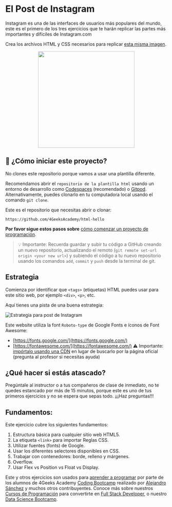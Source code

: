 <!-- hide -->
# El Post de Instagram 
<!-- endhide -->

Instagram es una de las interfaces de usuarios más populares del mundo, este es el primero de los tres ejercicios que te harán replicar las partes más importantes y difíciles de Instagram.com

Crea los archivos HTML y CSS necesarios para replicar [esta misma imagen](https://github.com/breatheco-de/exercise-instagram-post/blob/master/preview.png?raw=true).

<p align="center"><img src="https://github.com/breatheco-de/exercise-instagram-post/blob/master/preview.png?raw=true" height="300" /></p>

## 🌱 ¿Cómo iniciar este proyecto?

No clones este repositorio porque vamos a usar una plantilla diferente.

Recomendamos abrir el `repositorio de la plantilla html` usando un entorno de desarrollo como [Codespaces](https://4geeks.com/es/lesson/tutorial-de-github-codespaces) (recomendado) o [Gitpod](https://4geeks.com/es/lesson/como-utilizar-gitpod). Alternativamente, puedes clonarlo en tu computadora local usando el comando `git clone`.

Este es el repositorio que necesitas abrir o clonar:

```text
https://github.com/4GeeksAcademy/html-hello
```

**Por favor sigue estos pasos sobre** [cómo comenzar un proyecto de programación](https://4geeks.com/es/lesson/como-comenzar-un-proyecto-de-codificacion).

> 💡 Importante: Recuerda guardar y subir tu código a GitHub creando un nuevo repositorio, actualizando el remoto (`git remote set-url origin <your new url>`) y subiendo el código a tu nuevo repositorio usando los comandos `add`, `commit` y `push` desde la terminal de git.

## Estrategia

Comienza por identificar que `<tags>` (etiquetas) HTML puedes usar para este sitio web, por ejemplo `<div>`, `<p>`, etc.

Aquí tienes una pista de una buena estrategia:

![Estrategia para post de Instagram](https://github.com/breatheco-de/exercise-instagram-post/blob/master/instagram-post-strategy.gif?raw=true)
 
Este website utiliza la font `Roboto-type` de Google Fonts e íconos de Font Awesome:

- [https://fonts.google.com/](https://fonts.google.com/)
- [https://fontawesome.com/](https://fontawesome.com/) ⚠️ Importante: [impórtalo usando una CDN](https://www.bootstrapcdn.com/fontawesome/) en lugar de buscarlo por la página oficial (pregunta al profesor si necesitas ayuda)

## ¿Qué hacer si estás atascado?

Pregúntale al instructor o a tus compañeros de clase de inmediato, no te quedes estancado por más de 15 minutos, porque este es uno de tus primeros ejercicios y no se espera que sepas todo. ¡¡¡Haz preguntas!!!

## Fundamentos:

Este ejercicio cubre los siguientes fundamentos:

1. Estructura básica para cualquier sitio web HTML5.
2. La etiqueta `<link>` para importar Reglas CSS.
3. Utilizar fuentes (fonts) de Google.
3. Usar los diferentes selectores disponibles en CSS.
4. Trabajar con contenedores: borde, relleno y márgenes.  
5. Overflow.  
6. Usar Flex vs Position vs Float vs Display.  

Este y otros ejercicios son usados para [aprender a programar](https://4geeksacademy.com/es/aprender-a-programar/aprender-a-programar-desde-cero) por parte de los alumnos de 4Geeks Academy [Coding Bootcamp](https://4geeksacademy.com/us/coding-bootcamp) realizado por [Alejandro Sánchez](https://twitter.com/alesanchezr) y muchos otros contribuyentes. Conoce más sobre nuestros [Cursos de Programación](https://4geeksacademy.com/es/curso-de-programacion-desde-cero?lang=es) para convertirte en [Full Stack Developer](https://4geeksacademy.com/es/coding-bootcamps/desarrollador-full-stack/?lang=es), o nuestro [Data Science Bootcamp](https://4geeksacademy.com/es/coding-bootcamps/curso-datascience-machine-learning).
